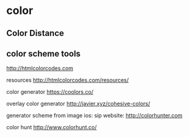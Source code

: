 # color

## Color Distance

## color scheme tools


http://htmlcolorcodes.com

resources
http://htmlcolorcodes.com/resources/

color generator
https://coolors.co/ 

overlay color generator
http://javier.xyz/cohesive-colors/


generator scheme from image
ios: sip
website: http://colorhunter.com

color hunt
http://www.colorhunt.co/

